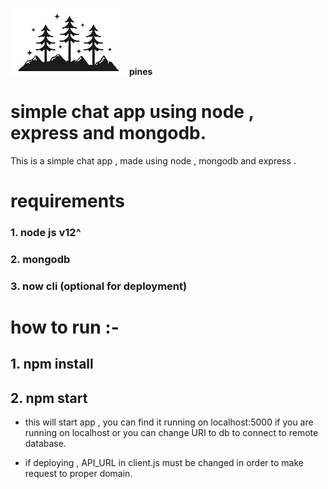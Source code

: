 ![pines logo](/client-bak/pine.png)
**pines**

# simple chat app using node , express and mongodb. 

This is a simple chat app , made using node ,  mongodb and express .

# requirements

### 1. node js v12^
### 2. mongodb
### 3. now cli (optional for deployment)

# how to run :- 

## 1.  npm install
## 2. npm start

* this will start app , you can find it running on localhost:5000 if you are running on localhost
or you can change URI to db to connect to remote database.

* if deploying , API_URL in client.js must be changed in order to make request to proper domain. 
